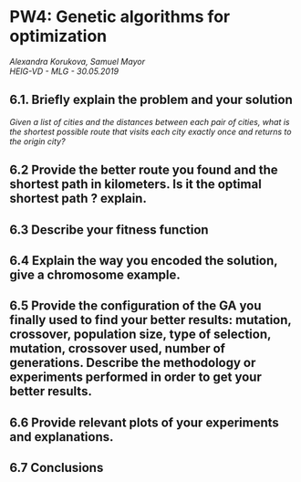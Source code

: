 # PW4: Genetic algorithms for optimization
*Alexandra Korukova, Samuel Mayor*  
*HEIG-VD - MLG - 30.05.2019*  

## 6.1. Briefly explain the problem and your solution
*Given a list of cities and the distances between each pair of cities, what is the shortest possible route that visits each city exactly once and returns to the origin city?*  



## 6.2 Provide the better route you found and the shortest path in kilometers. Is it the optimal shortest path ? explain.

## 6.3 Describe your fitness function

## 6.4 Explain the way you encoded the solution, give a chromosome example.

## 6.5 Provide the configuration of the GA you finally used to find your better results: mutation, crossover, population size, type of selection, mutation, crossover used, number of generations. Describe the methodology or experiments performed in order to get your better results.

## 6.6 Provide relevant plots of your experiments and explanations.

## 6.7 Conclusions

